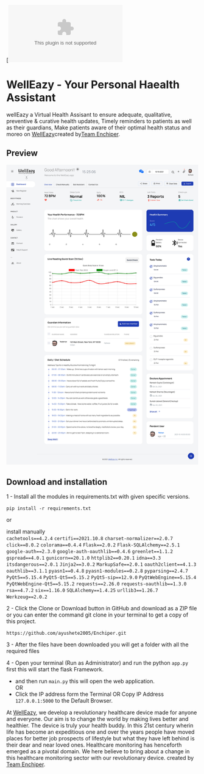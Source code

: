 [![Build Status](welleazy.herokuapp.com)

<h1>WellEazy - Your Personal Haealth Assistant</h1>
wellEazy a Virtual Health Assisant to ensure adequate, qualitative, preventive & curative health updates, Timely reminders to patients as well as their guardians, Make patients aware of their optimal health status and moreo on <a href="welleazy.herokuapp.com" target="_blank">WellEazy</a>created by<a href="welleazy.herokuapp.com" target="_blank">Team Enchiper</a>.

<h2>Preview</h2>
<a href="welleazy.herokuapp.com" target="_blank"><img src="static\images\welleazy.jpg"></a>

<h2>Download and installation</h2>


1 - Install all the modules in requirements.txt with given specific versions.

	pip install -r requirements.txt
	
or

install manually <br>
`cachetools==4.2.4`
`certifi==2021.10.8`
`charset-normalizer==2.0.7`
`click==8.0.2`
`colorama==0.4.4`
`Flask==2.0.2`
`Flask-SQLAlchemy==2.5.1`
`google-auth==2.3.0`
`google-auth-oauthlib==0.4.6`
`greenlet==1.1.2`
`gspread==4.0.1`
`gunicorn==20.1.0`
`httplib2==0.20.1`
`idna==3.3`
`itsdangerous==2.0.1`
`Jinja2==3.0.2`
`MarkupSafe==2.0.1`
`oauth2client==4.1.3`
`oauthlib==3.1.1`
`pyasn1==0.4.8`
`pyasn1-modules==0.2.8`
`pyparsing==2.4.7`
`PyQt5==5.15.4`
`PyQt5-Qt5==5.15.2`
`PyQt5-sip==12.9.0`
`PyQtWebEngine==5.15.4`
`PyQtWebEngine-Qt5==5.15.2`
`requests==2.26.0`
`requests-oauthlib==1.3.0`
`rsa==4.7.2`
`six==1.16.0`
`SQLAlchemy==1.4.25`
`urllib3==1.26.7`
`Werkzeug==2.0.2`


2 - Click the Clone or Download button in GitHub and download as a ZIP file or you can enter the command git clone in your terminal to get a copy of this project.

	https://github.com/ayushete2005/Enchiper.git 

3 - After the files have been downloaded you will get a folder with all the required files

4 - Open your terminal (Run as Administrator) and run the python `app.py` first this will start the flask Framework.
  -  and then run `main.py` this will open the web application.
<br>OR<br>
  - Click the IP address form the Terminal OR Copy IP Address `127.0.0.1:5000` to the Default Browser.


At <a href="welleazy.herokuapp.com" target="_blank">WellEazy</a>, we develop a revolutionary healthcare device made for anyone and everyone. Our aim is to change the world by making lives better and healthier. The device is truly your health buddy. In this 21st century wherin life has become an expeditious one and over the years people have moved places for better job prospects of lifestyle but what they have left behind is their dear and near loved ones. Healthcare monitoring has henceforth emerged as a pivotal domain. We here believe to bring about a change in this healthcare monitoring sector with our revolutionary device. created by <a href="welleazy.herokuapp.com" target="_blank">Team Enchiper</a>.

